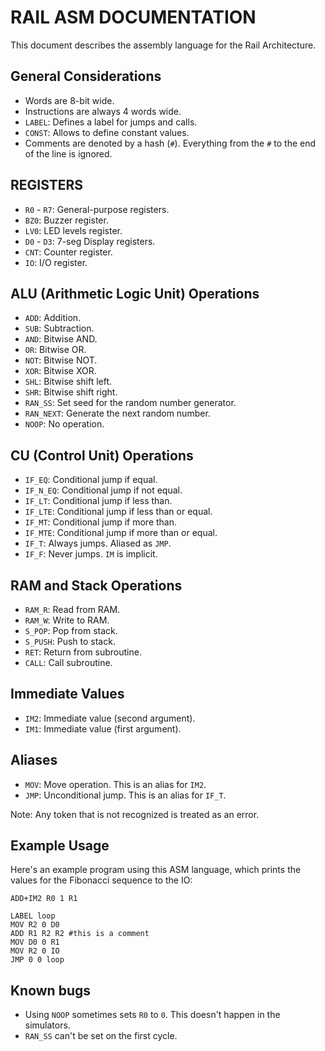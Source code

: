 # RAIL ASM DOCUMENTATION

This document describes the assembly language for the Rail Architecture.

## General Considerations

- Words are 8-bit wide.
- Instructions are always 4 words wide.
- `LABEL`: Defines a label for jumps and calls.
- `CONST`: Allows to define constant values.
- Comments are denoted by a hash (`#`). Everything from the `#` to the end of the line is ignored.

## REGISTERS

- `R0` - `R7`: General-purpose registers.
- `BZ0`: Buzzer register.
- `LV0`: LED levels register.
- `D0` - `D3`: 7-seg Display registers.
- `CNT`: Counter register.
- `IO`: I/O register.

## ALU (Arithmetic Logic Unit) Operations

- `ADD`: Addition.
- `SUB`: Subtraction.
- `AND`: Bitwise AND.
- `OR`: Bitwise OR.
- `NOT`: Bitwise NOT.
- `XOR`: Bitwise XOR.
- `SHL`: Bitwise shift left.
- `SHR`: Bitwise shift right.
- `RAN_SS`: Set seed for the random number generator.
- `RAN_NEXT`: Generate the next random number.
- `NOOP`: No operation.

## CU (Control Unit) Operations

- `IF_EQ`: Conditional jump if equal.
- `IF_N_EQ`: Conditional jump if not equal.
- `IF_LT`: Conditional jump if less than.
- `IF_LTE`: Conditional jump if less than or equal.
- `IF_MT`: Conditional jump if more than.
- `IF_MTE`: Conditional jump if more than or equal.
- `IF_T`: Always jumps. Aliased as `JMP`.
- `IF_F`: Never jumps. `IM` is implicit.

## RAM and Stack Operations

- `RAM_R`: Read from RAM.
- `RAM_W`: Write to RAM.
- `S_POP`: Pop from stack.
- `S_PUSH`: Push to stack.
- `RET`: Return from subroutine.
- `CALL`: Call subroutine.

## Immediate Values

- `IM2`: Immediate value (second argument).
- `IM1`: Immediate value (first argument).

## Aliases

- `MOV`: Move operation. This is an alias for `IM2`.
- `JMP`: Unconditional jump. This is an alias for `IF_T`.

Note: Any token that is not recognized is treated as an error.

## Example Usage

Here's an example program using this ASM language, which prints the values for the Fibonacci sequence to the IO:

```
ADD+IM2 R0 1 R1

LABEL loop
MOV R2 0 D0
ADD R1 R2 R2 #this is a comment
MOV D0 0 R1
MOV R2 0 IO
JMP 0 0 loop
```

## Known bugs

- Using `NOOP` sometimes sets `R0` to `0`. This doesn't happen in the simulators.
- `RAN_SS` can't be set on the first cycle.
